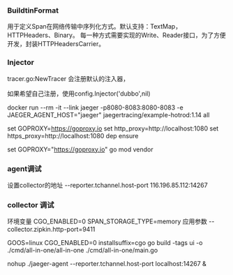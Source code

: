 ### BuildtinFormat

用于定义Span在网络传输中序列化方式。默认支持：TextMap，HTTPHeaders、Binary。
每一种方式需要实现的Write、Reader接口，为了方便开发，封装HTTPHeadersCarrier。



### Injector

tracer.go:NewTracer
会注册默认的注入器，

如果希望自己注册，使用config.Injector('dubbo',nil)


docker run --rm -it --link jaeger -p8080-8083:8080-8083 -e JAEGER_AGENT_HOST="jaeger" jaegertracing/example-hotrod:1.14 all


set GOPROXY=https://goproxy.io
set http_proxy=http://localhost:1080
set https_proxy=http://localhost:1080
dep ensure


set GOPROXY="https://goproxy.io"
go mod vendor


### agent调试

设置collector的地址
--reporter.tchannel.host-port 116.196.85.112:14267




### collector 调试
环境变量
CGO_ENABLED=0
SPAN_STORAGE_TYPE=memory
应用参数
--collector.zipkin.http-port=9411


GOOS=linux CGO_ENABLED=0 installsuffix=cgo go build -tags ui -o ./cmd/all-in-one/all-in-one  ./cmd/all-in-one/main.go


nohup ./jaeger-agent --reporter.tchannel.host-port localhost:14267 &

